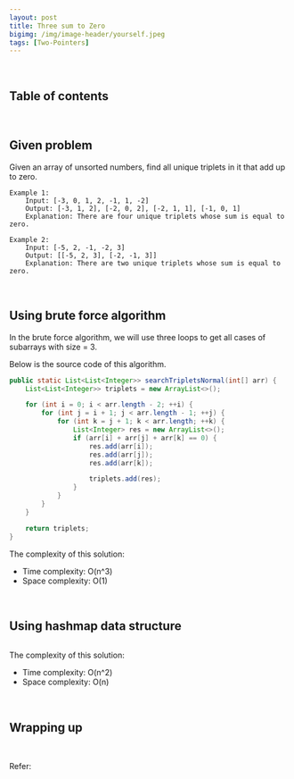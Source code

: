 ```yaml
---
layout: post
title: Three sum to Zero
bigimg: /img/image-header/yourself.jpeg
tags: [Two-Pointers]
---
```





<br>

## Table of contents





<br>

## Given problem

Given an array of unsorted numbers, find all unique triplets in it that add up to zero.

```
Example 1:
    Input: [-3, 0, 1, 2, -1, 1, -2]
    Output: [-3, 1, 2], [-2, 0, 2], [-2, 1, 1], [-1, 0, 1]
    Explanation: There are four unique triplets whose sum is equal to zero.

Example 2:
    Input: [-5, 2, -1, -2, 3]
    Output: [[-5, 2, 3], [-2, -1, 3]]
    Explanation: There are two unique triplets whose sum is equal to zero.
```


<br>

## Using brute force algorithm

In the brute force algorithm, we will use three loops to get all cases of subarrays with size = 3.

Below is the source code of this algorithm.

```java
public static List<List<Integer>> searchTripletsNormal(int[] arr) {
    List<List<Integer>> triplets = new ArrayList<>();

    for (int i = 0; i < arr.length - 2; ++i) {
        for (int j = i + 1; j < arr.length - 1; ++j) {
            for (int k = j + 1; k < arr.length; ++k) {
                List<Integer> res = new ArrayList<>();
                if (arr[i] + arr[j] + arr[k] == 0) {
                    res.add(arr[i]);
                    res.add(arr[j]);
                    res.add(arr[k]);

                    triplets.add(res);
                }
            }
        }
    }

    return triplets;
}
```

The complexity of this solution:
- Time complexity: O(n^3)
- Space complexity: O(1)


<br>

## Using hashmap data structure

```

```

The complexity of this solution:
- Time complexity: O(n^2)
- Space complexity: O(n)


<br>

## Wrapping up




<br>

Refer:

[]()